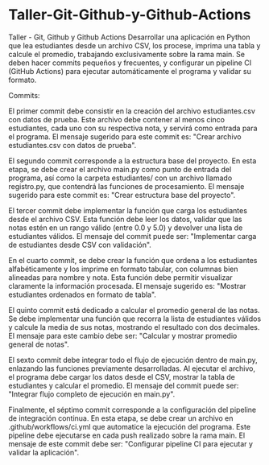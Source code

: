 # Taller-Git-Github-y-Github-Actions
Taller - Git, Github y Github Actions
Desarrollar una aplicación en Python que lea estudiantes desde un archivo CSV, los procese, imprima una tabla y calcule el promedio, trabajando exclusivamente sobre la rama main. Se deben hacer commits pequeños y frecuentes, y configurar un pipeline CI (GitHub Actions) para ejecutar automáticamente el programa y validar su formato.


Commits:

El primer commit debe consistir en la creación del archivo estudiantes.csv con datos de prueba. Este archivo debe contener al menos cinco estudiantes, cada uno con su respectiva nota, y servirá como entrada para el programa. El mensaje sugerido para este commit es: "Crear archivo estudiantes.csv con datos de prueba".

El segundo commit corresponde a la estructura base del proyecto. En esta etapa, se debe crear el archivo main.py como punto de entrada del programa, así como la carpeta estudiantes/ con un archivo llamado registro.py, que contendrá las funciones de procesamiento. El mensaje sugerido para este commit es: "Crear estructura base del proyecto".

El tercer commit debe implementar la función que carga los estudiantes desde el archivo CSV. Esta función debe leer los datos, validar que las notas estén en un rango válido (entre 0.0 y 5.0) y devolver una lista de estudiantes válidos. El mensaje del commit puede ser: "Implementar carga de estudiantes desde CSV con validación".

En el cuarto commit, se debe crear la función que ordena a los estudiantes alfabéticamente y los imprime en formato tabular, con columnas bien alineadas para nombre y nota. Esta función debe permitir visualizar claramente la información procesada. El mensaje sugerido es: "Mostrar estudiantes ordenados en formato de tabla".

El quinto commit está dedicado a calcular el promedio general de las notas. Se debe implementar una función que recorra la lista de estudiantes válidos y calcule la media de sus notas, mostrando el resultado con dos decimales. El mensaje para este cambio debe ser: "Calcular y mostrar promedio general de notas".

El sexto commit debe integrar todo el flujo de ejecución dentro de main.py, enlazando las funciones previamente desarrolladas. Al ejecutar el archivo, el programa debe cargar los datos desde el CSV, mostrar la tabla de estudiantes y calcular el promedio. El mensaje del commit puede ser: "Integrar flujo completo de ejecución en main.py".

Finalmente, el séptimo commit corresponde a la configuración del pipeline de integración continua. En esta etapa, se debe crear un archivo en .github/workflows/ci.yml que automatice la ejecución del programa. Este pipeline debe ejecutarse en cada push realizado sobre la rama main. El mensaje de este commit debe ser: "Configurar pipeline CI para ejecutar y validar la aplicación".
